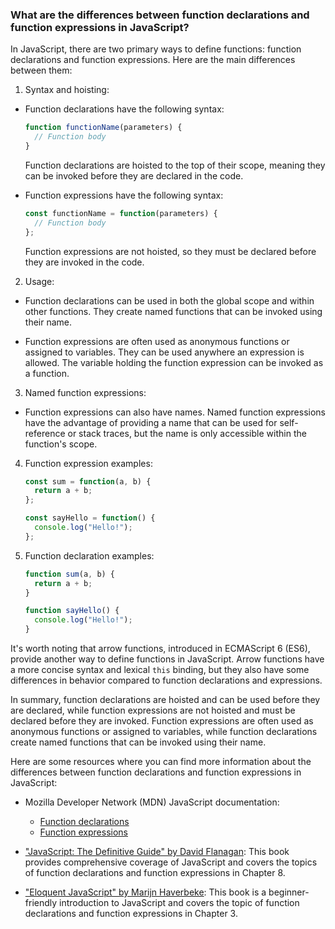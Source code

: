 ### What are the differences between function declarations and function expressions in JavaScript?

In JavaScript, there are two primary ways to define functions: function declarations and function expressions. Here are the main differences between them:

1. Syntax and hoisting:
  - Function declarations have the following syntax:
    ```javascript
    function functionName(parameters) {
      // Function body
    }
    ```
    Function declarations are hoisted to the top of their scope, meaning they can be invoked before they are declared in the code.

  - Function expressions have the following syntax:
    ```javascript
    const functionName = function(parameters) {
      // Function body
    };
    ```
    Function expressions are not hoisted, so they must be declared before they are invoked in the code.

2. Usage:
  - Function declarations can be used in both the global scope and within other functions. They create named functions that can be invoked using their name.

  - Function expressions are often used as anonymous functions or assigned to variables. They can be used anywhere an expression is allowed. The variable holding the function expression can be invoked as a function.

3. Named function expressions:
  - Function expressions can also have names. Named function expressions have the advantage of providing a name that can be used for self-reference or stack traces, but the name is only accessible within the function's scope.

4. Function expression examples:
   ```javascript
   const sum = function(a, b) {
     return a + b;
   };

   const sayHello = function() {
     console.log("Hello!");
   };
   ```

5. Function declaration examples:
   ```javascript
   function sum(a, b) {
     return a + b;
   }

   function sayHello() {
     console.log("Hello!");
   }
   ```

It's worth noting that arrow functions, introduced in ECMAScript 6 (ES6), provide another way to define functions in JavaScript. Arrow functions have a more concise syntax and lexical `this` binding, but they also have some differences in behavior compared to function declarations and expressions.

In summary, function declarations are hoisted and can be used before they are declared, while function expressions are not hoisted and must be declared before they are invoked. Function expressions are often used as anonymous functions or assigned to variables, while function declarations create named functions that can be invoked using their name.

Here are some resources where you can find more information about the differences between function declarations and function expressions in JavaScript:

- Mozilla Developer Network (MDN) JavaScript documentation:
  - [Function declarations](https://developer.mozilla.org/en-US/docs/Web/JavaScript/Reference/Statements/function)
  - [Function expressions](https://developer.mozilla.org/en-US/docs/Web/JavaScript/Reference/Operators/function)

- ["JavaScript: The Definitive Guide" by David Flanagan](https://www.oreilly.com/library/view/javascript-the-definitive/9781449393854/): This book provides comprehensive coverage of JavaScript and covers the topics of function declarations and function expressions in Chapter 8.

- ["Eloquent JavaScript" by Marijn Haverbeke](https://eloquentjavascript.net/): This book is a beginner-friendly introduction to JavaScript and covers the topic of function declarations and function expressions in Chapter 3.
